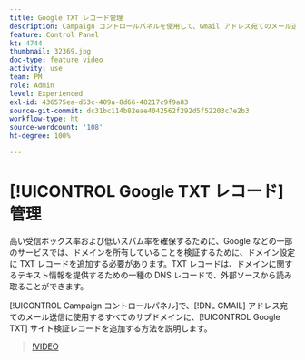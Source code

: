 ```yaml
---
title: Google TXT レコード管理
description: Campaign コントロールパネルを使用して、Gmail アドレス宛てのメール送信に使用するサブドメインに、Google TXT サイト検証レコードを追加する方法を説明します。
feature: Control Panel
kt: 4744
thumbnail: 32369.jpg
doc-type: feature video
activity: use
team: PM
role: Admin
level: Experienced
exl-id: 436575ea-d53c-409a-8d66-48217c9f9a83
source-git-commit: dc31bc114b82eae4042562f292d5f52203c7e2b3
workflow-type: ht
source-wordcount: '108'
ht-degree: 100%

---
```


# [!UICONTROL Google TXT レコード]管理

高い受信ボックス率および低いスパム率を確保するために、Google などの一部のサービスでは、ドメインを所有していることを検証するために、ドメイン設定に TXT レコードを追加する必要があります。TXT レコードは、ドメインに関するテキスト情報を提供するための一種の DNS レコードで、外部ソースから読み取ることができます。

[!UICONTROL Campaign コントロールパネル]で、[!DNL GMAIL] アドレス宛てのメール送信に使用するすべてのサブドメインに、[!UICONTROL Google TXT] サイト検証レコードを追加する方法を説明します。

>[!VIDEO](https://video.tv.adobe.com/v/32369?quality=12)

